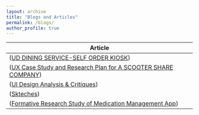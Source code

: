 ```yaml
---
layout: archive
title: "Blogs and Articles"
permalink: /blogs/
author_profile: true
---
```



| Article            |
| --------         |
| ([UD DINING SERVICE-SELF ORDER KIOSK](https://medium.com/@preranak1/ud-dining-service-self-order-kiosk-94c30566f5d9))  | 
| ([UX Case Study and Research Plan for A SCOOTER SHARE COMPANY](https://medium.com/@preranak1/ux-case-study-and-research-plan-for-a-scooter-share-company-best-long-term-rentals-bird-292a355413ac))  | 
| ([UI Design Analysis & Critiques](https://medium.com/@preranak1/ui-design-analysis-critiques-3bf9dfb2bad4))  | 
| ([Skteches](https://medium.com/@preranak1/sketches-d9692d4ffaa7))  |
| ([Formative Research Study of Medication Management App](https://medium.com/@preranak1/formative-research-study-of-medication-management-app-42b05a314e1b))  |
